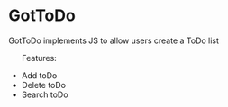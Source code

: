 <h1>GotToDo</h1>
<p>GotToDo implements JS to allow users create a ToDo list</p>
<ul>
  <p>Features:</p>
  <li>Add toDo</li>
  <li>Delete toDo</li>
  <li>Search toDo</li>
</ul>
